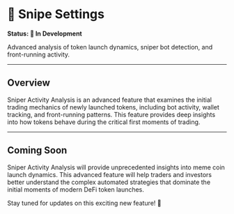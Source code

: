 # 🎯 Snipe Settings

**Status: 🚧 In Development**

Advanced analysis of token launch dynamics, sniper bot detection, and front-running activity.

---

## Overview

Sniper Activity Analysis is an advanced feature that examines the initial trading mechanics of newly launched tokens, including bot activity, wallet tracking, and front-running patterns. This feature provides deep insights into how tokens behave during the critical first moments of trading.

---

## Coming Soon

Sniper Activity Analysis will provide unprecedented insights into meme coin launch dynamics. This advanced feature will help traders and investors better understand the complex automated strategies that dominate the initial moments of modern DeFi token launches.

Stay tuned for updates on this exciting new feature! 🚀
